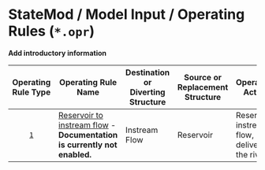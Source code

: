 # StateMod / Model Input / Operating Rules (`*.opr`)

**Add introductory information**

|**Operating Rule Type**|**Operating Rule Name**                       |**Destination or Diverting Structure**|**Source or Replacement Structure**|**Operational Activity**                            |
|:---------------------:|----------------------------------------------|--------------------------------------|-----------------------------------|----------------------------------------------------|
|[`1`](OperatingRule-1) |[Reservoir to instream flow](OperatingRule-1/OperatingRule-1.md) - **Documentation is currently not enabled.** | Instream Flow                        | Reservoir                         | Reservoir to instream flow, delivery by the river  |
